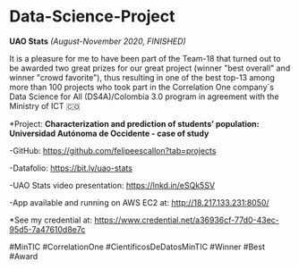 # Data-Science-Project

**UAO Stats** *(August-November 2020, FINISHED)*

It is a pleasure for me to have been part of the Team-18 that turned out to be awarded two great prizes for our great project (winner "best overall" and winner "crowd favorite"), thus resulting in one of the best top-13 among more than 100 projects who took part in the Correlation One company´s Data Science for All (DS4A)/Colombia 3.0 program in agreement with the Ministry of ICT 🇨🇴

*Project: **Characterization and prediction of students’ population: Universidad Autónoma de Occidente - case of study**

-GitHub: https://github.com/felipeescallon?tab=projects

-Datafolio: https://bit.ly/uao-stats

-UAO Stats video presentation: https://lnkd.in/eSQk5SV

-App available and running on AWS EC2 at: http://18.217.133.231:8050/

*See my credential at: https://www.credential.net/a36936cf-77d0-43ec-95d5-7a47610d8e7c

#MinTIC #CorrelationOne #CientíficosDeDatosMinTIC #Winner #Best #Award
